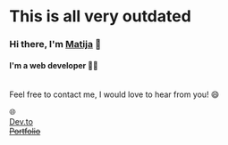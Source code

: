 # This is all very outdated





### Hi there, I'm [Matija](https://maturc.github.io/portfolio/) 👋
#### I'm a web developer 👨‍💻
<br/>
Feel free to contact me, I would love to hear from you! 😄



🌐<br/>
[Dev.to](https://dev.to/maturc)
<br/>
~~[Portfolio](https://maturc.github.io/portfolio/)~~



<!--
**maturc/maturc** is a ✨ _special_ ✨ repository because its `README.md` (this file) appears on your GitHub profile.
